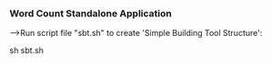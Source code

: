 ### Word Count Standalone Application
-->Run script file "sbt.sh" to create 'Simple Building Tool Structure':

sh sbt.sh


